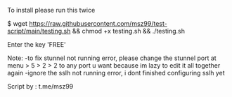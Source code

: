 To install please run this twice

 $ wget https://raw.githubusercontent.com/msz99/test-script/main/testing.sh && chmod +x testing.sh && ./testing.sh


Enter the key 'FREE'


Note:
-to fix stunnel not running error, please change the stunnel port at menu > 5 > 2 > 2 to any port u want because im lazy to edit it all together again
-ignore the sslh not running error, i dont finished configuring sslh yet


Script by : t.me/msz99
